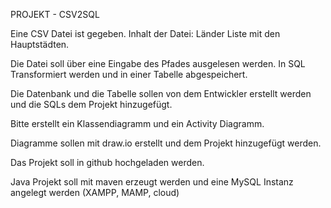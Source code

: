 PROJEKT - CSV2SQL

Eine CSV Datei ist gegeben. Inhalt der Datei: Länder Liste mit den Hauptstädten.

Die Datei soll über eine Eingabe des Pfades ausgelesen werden. In SQL Transformiert werden und in einer Tabelle abgespeichert.

Die Datenbank und die Tabelle sollen von dem Entwickler erstellt werden und die SQLs dem Projekt hinzugefügt.

Bitte erstellt ein Klassendiagramm und ein Activity Diagramm.

Diagramme sollen mit draw.io erstellt und dem Projekt hinzugefügt werden.

Das Projekt soll in github hochgeladen werden.

Java Projekt soll mit maven erzeugt werden und eine MySQL Instanz angelegt werden (XAMPP, MAMP, cloud)
